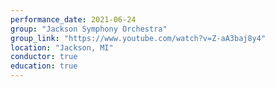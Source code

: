 ```yaml
---
performance_date: 2021-06-24
group: "Jackson Symphony Orchestra"
group_link: "https://www.youtube.com/watch?v=Z-aA3baj8y4"
location: "Jackson, MI"
conductor: true
education: true
---
```

